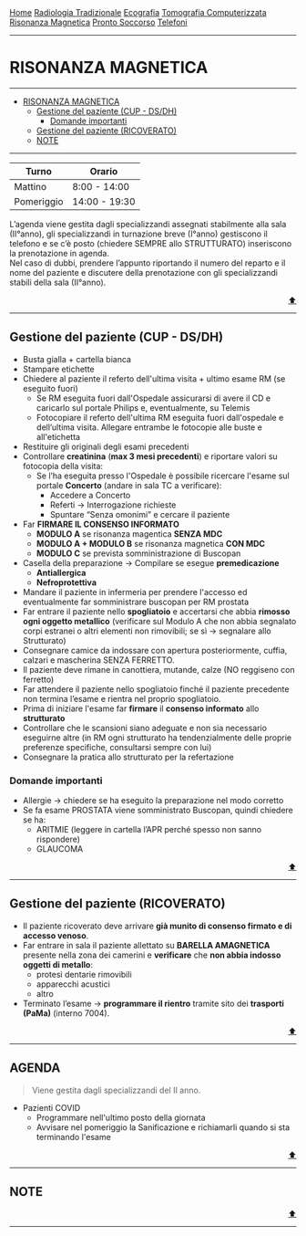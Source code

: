<div class="topnav">
  <a href="index.html">Home</a>
  <a href="radiologia_tradizionale.html">Radiologia Tradizionale</a>
  <a href="ecografia.html">Ecografia</a>
  <a href="tomografia_computerizzata.html">Tomografia Computerizzata</a>
  <a href="risonanza_magnetica.html">Risonanza Magnetica</a>
  <a href="pronto_soccorso.html">Pronto Soccorso</a>
  <a href="contatti.html">Telefoni</a>
</div>

- - -

# **RISONANZA MAGNETICA**

- - -

- [RISONANZA MAGNETICA]()
  - [Gestione del paziente (CUP - DS/DH)](#gestione-del-paziente-cup---dsdh)
    - [Domande importanti](#domande-importanti)
  - [Gestione del paziente (RICOVERATO)](#gestione-del-paziente-ricoverato)
  - [NOTE](#note)

- - -

| Turno      | Orario        |
| ---------- | ------------- |
| Mattino    | 8:00 - 14:00  |
| Pomeriggio | 14:00 - 19:30 |

L’agenda viene gestita dagli specializzandi assegnati stabilmente alla sala (II°anno), gli specializzandi in turnazione breve (I°anno) gestiscono il telefono e se c’è posto (chiedere SEMPRE allo STRUTTURATO) inseriscono la prenotazione in agenda.  
Nel caso di dubbi, prendere l’appunto riportando il numero del reparto e il nome del paziente e discutere della prenotazione con gli specializzandi stabili della sala (II°anno).  

<div style="text-align: right">
<a href="#risonanza-magnetica">⬆️</a>
</div>

---

## Gestione del paziente (CUP - DS/DH)

- Busta gialla + cartella bianca
- Stampare etichette
- Chiedere al paziente il referto dell'ultima visita + ultimo esame RM (se eseguito fuori)
  - Se RM eseguita fuori dall'Ospedale assicurarsi di avere il CD e caricarlo sul portale Philips e, eventualmente, su Telemis
  - Fotocopiare il referto dell'ultima RM eseguita fuori dall'ospedale e dell’ultima visita. Allegare entrambe le fotocopie alle buste e all'etichetta
- Restituire gli originali degli esami precedenti
- Controllare **creatinina** (**max 3 mesi precedenti**) e riportare valori su fotocopia della visita:
  - Se l’ha eseguita presso l'Ospedale è possibile ricercare l'esame sul portale **Concerto** (andare in sala TC a verificare):
    - Accedere a Concerto
    - Referti → Interrogazione richieste
    - Spuntare “Senza omonimi” e cercare il paziente
- Far **FIRMARE IL CONSENSO INFORMATO**
  - **MODULO A** se risonanza magentica **SENZA MDC**
  - **MODULO A + MODULO B** se risonanza magnetica **CON MDC**
  - **MODULO C** se prevista somministrazione di Buscopan
- Casella della preparazione → Compilare se esegue **premedicazione**
  - **Antiallergica**
  - **Nefroprotettiva**
- Mandare il paziente in infermeria per prendere l'accesso ed eventualmente far somministrare buscopan per RM prostata
- Far entrare il paziente nello **spogliatoio** e accertarsi che abbia **rimosso ogni oggetto metallico** (verificare sul Modulo A che non abbia segnalato corpi estranei o altri elementi non rimovibili; se sì → segnalare allo Strutturato)
- Consegnare camice da indossare con apertura posteriormente, cuffia, calzari e mascherina SENZA FERRETTO.
- Il paziente deve rimane in canottiera, mutande, calze (NO reggiseno con ferretto) 
- Far attendere il paziente nello spogliatoio finché il paziente precedente non termina l’esame e rientra nel proprio spogliatoio.
- Prima di iniziare l'esame far **firmare** il **consenso informato** allo **strutturato**
- Controllare che le scansioni siano adeguate e non sia necessario eseguirne altre (in RM ogni strutturato ha tendenzialmente delle proprie preferenze specifiche, consultarsi sempre con lui)
- Consegnare la pratica allo strutturato per la refertazione

### Domande importanti

- Allergie → chiedere se ha eseguito la preparazione nel modo corretto
- Se fa esame PROSTATA viene somministrato Buscopan, quindi chiedere se ha:
  - ARITMIE (leggere in cartella l’APR perché spesso non sanno rispondere)
  - GLAUCOMA

<div style="text-align: right">
<a href="#risonanza-magnetica">⬆️</a>
</div>

---

## Gestione del paziente (RICOVERATO)

- Il paziente ricoverato deve arrivare **già munito di consenso firmato e di accesso venoso**.
- Far entrare in sala il paziente allettato su **BARELLA AMAGNETICA** presente nella zona dei camerini e **verificare** che **non abbia indosso oggetti di metallo**: 
  - protesi dentarie rimovibili
  - apparecchi acustici
  - altro
- Terminato l’esame → **programmare il rientro** tramite sito dei **trasporti (PaMa)** (interno 7004).

<div style="text-align: right">
<a href="#risonanza-magnetica">⬆️</a>
</div>

---

## AGENDA

> Viene gestita dagli specializzandi del II anno.

- Pazienti COVID
  - Programmare nell'ultimo posto della giornata
  - Avvisare nel pomeriggio la Sanificazione e richiamarli quando si sta terminando l'esame


<div style="text-align: right">
<a href="#risonanza-magnetica">⬆️</a>
</div>

---

## NOTE


<div style="text-align: right">
<a href="#risonanza-magnetica">⬆️</a>
</div>

---